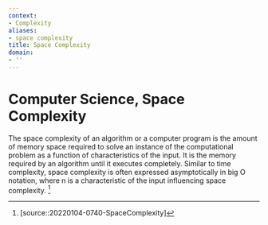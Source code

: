 ```yaml
---
context:
- Complexity
aliases:
- space complexity
title: Space Complexity
domain:
- ''
---
```


# Computer Science, Space Complexity

The space complexity of an algorithm or a computer program is the amount of memory space required to solve an instance of the computational problem as a function of characteristics of the input. It is the memory required by an algorithm until it executes completely. Similar to time complexity, space complexity is often expressed asymptotically in big O notation, where n is a characteristic of the input influencing space complexity. [^1]

[^1]: [source::20220104-0740-SpaceComplexity]
